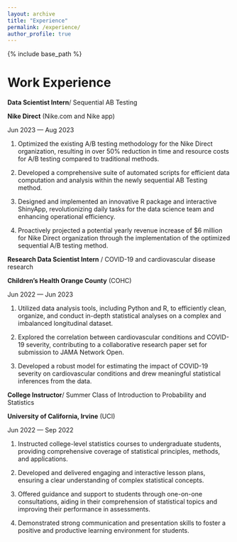 ```yaml
---
layout: archive
title: "Experience"
permalink: /experience/
author_profile: true
---
```



{% include base_path %}

Work Experience
======

**Data Scientist Intern**/ Sequential AB Testing

**Nike Direct** (Nike.com and Nike app)

Jun 2023 — Aug 2023

1. Optimized the existing A/B testing methodology for the Nike Direct organization, resulting in over 50%
reduction in time and resource costs for A/B testing compared to traditional methods.

2. Developed a comprehensive suite of automated scripts for efficient data computation and analysis within the
newly sequential AB Testing method.

3. Designed and implemented an innovative R package and interactive ShinyApp, revolutionizing daily tasks for
the data science team and enhancing operational efficiency.

4. Proactively projected a potential yearly revenue increase of $6 million for Nike Direct organization through the
implementation of the optimized sequential A/B testing method.

**Research Data Scientist Intern** / COVID-19 and cardiovascular disease research

**Children’s Health Orange County** (COHC) 

Jun 2022 — Jun 2023

1. Utilized data analysis tools, including Python and R, to efficiently clean, organize, and conduct in-depth
statistical analyses on a complex and imbalanced longitudinal dataset.

2. Explored the correlation between cardiovascular conditions and COVID-19 severity, contributing to a
collaborative research paper set for submission to JAMA Network Open.

3. Developed a robust model for estimating the impact of COVID-19 severity on cardiovascular conditions and
drew meaningful statistical inferences from the data.

**College Instructor**/ Summer Class of Introduction to Probability and Statistics

**University of California, Irvine** (UCI)

Jun 2022 — Sep 2022

1. Instructed college-level statistics courses to undergraduate students, providing comprehensive coverage of
statistical principles, methods, and applications.

2. Developed and delivered engaging and interactive lesson plans, ensuring a clear understanding of complex
statistical concepts.

3. Offered guidance and support to students through one-on-one consultations, aiding in their comprehension of
statistical topics and improving their performance in assessments.

4. Demonstrated strong communication and presentation skills to foster a positive and productive learning
environment for students.









